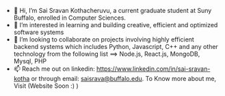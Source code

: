 - 👋 Hi, I’m Sai Sravan Kothacheruvu, a current graduate student at Suny Buffalo, enrolled in Computer Sciences.
- 👀 I’m interested in learning and building creative, efficient and optimized software systems
- 💞️ I’m looking to collaborate on projects involving highly efficient backend systems which includes Python, Javascript, C++ and any other technology from the following list ==> Node.js, React.js, MongoDB, Mysql, PHP 
- 📫 Reach me out on linkedin: https://www.linkedin.com/in/sai-sravan-kotha or through email: saisrava@buffalo.edu. To Know more about me, Visit (Website Soon :) )

<!---
saisravan549/saisravan549 is a ✨ special ✨ repository because its `README.md` (this file) appears on your GitHub profile.
You can click the Preview link to take a look at your changes.
--->

